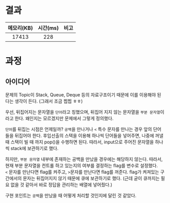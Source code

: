 # 결과
| 메모리(KB) | 시간(ms) | 비고 |
| :---: | :---: | :-- |
| 17413 | 228 |  | 

# 과정
## 아이디어
문제의 Topic이 Stack, Queue, Deque 등의 자료구조이기 때문에 이를 이용해야 된다는 생각이 든다. (그래서 조금 찝찝 ㅎㅎ)  

우선, 뒤집어지는 문자열을 `단어`라고 칭했으며, 뒤집어 지지 않는 문자열을 `부분 문자열`이라고 한다. 왜인지는 모르겠지만 문제에서 그렇게 정의했다.  

`단어`를 뒤집는 시점은 언제일까? `공백`을 만나거나 `<` 특수 문자를 만나는 경우 앞의 단어들을 뒤집어야 한다. 후입선출의 스택을 이용해 하나씩 단어들을 넣어주면, 나중에 꺼낼 때 스택이 빌 때 까지 pop()을 수행하면 된다. 따라서, input으로 주어진 문자열을 하나씩 stack에 보관하기로 했다.  

하지만, `부분 문자열` 내부에 존재하는 공백을 만났을 경우에는 해당하지 않는다. 따라서, 현재 부분 문자열을 컨트롤 하고 있는지의 여부를 결정하는 flag를 변수로 설정했다.  
`<` 문자를 만난다면 flag를 켜주고, `>`문자를 만난다면 flag를 꺼준다. flag가 켜져있는 구간에서의 문자는 뒤집어지지 않기 때문에 큐에 보관하기로 했다. (근데 굳이 큐까지는 필요 없을 것 같아서 바로 정답을 관리하는 배열에 넣어줬다.)

구현 포인트는 `공백`을 만났을 때 어떻게 처리할 것인지에 달린 것 같았다.